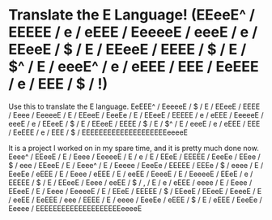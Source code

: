 # Translate the E Language! (EEeeE^ / EEEEE / e / eEEE / EeeeeE / eeeE / e / EEeeE / $ / E / EEeeE / EEEE / $ / E / $^ / E / eeeE^ / e / eEEE / EEE / EeEEE / e / EEE / $ / !)

Use this to translate the E language.
EeEEE^ / EeeeeE / $ / E / EEeeE / EEEE / Eeee / EeeeeE / E / EEeeE / EeeEe / E / EEeeE / EEEEE / e / eEEE / EeeeeE / eeeE / e / EEeeE / $ / E / EEeeE / EEEE / $ / E / $^ / E / eeeE / e / eEEE / EEE / EeEEE / e / EEE / $ / EEEEEEEEEEEEEEEEEEEEeeeeE

It is a project I worked on in my spare time, and it is pretty much done now.
Eeee^ / EEeeE / E / Eeee / EeeeeE / E / e / E / EEeE / EEEEE / EeeEe / EEee / $ / eee / EEeeE / E / Eeee^ / E / Eeeee / EeeEe / EEEEE / EEEe / $ / eeee / E / EeeEe / eEEE / E / Eeee / eEEE / E / eeEE / EeeeE / E / EeeeeE / EEeE / e / EEEEE / $ / E / EEeeE / Eeee / eeEE / $ / , / E / e / eEEE / eeee / E / Eeee / EEeeE / E / Eeee / EeeeeE / E / EEeE / EEEEE / $ / EEeeE / EEeeE / EeeeE / E / eeEE / EeEEE / eee / EEEE / E / eeee / EeeEe / eEEE / $ / E / eEEE / EeeEe / Eeeee / EEEEEEEEEEEEEEEEEEEEeeeeE
